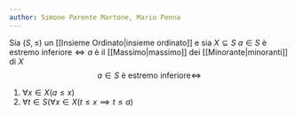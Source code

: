 ```yaml
---
author: Simone Parente Martone, Mario Penna
---
```


Sia $(S, \leq)$ un [[Insieme Ordinato|insieme ordinato]] e sia $X \subseteq S$
$a \in S \text{ è estremo inferiore} \iff a$ è il [[Massimo|massimo]] dei [[Minorante|minoranti]] di $X$
$$a \in S \text{ è estremo inferiore} \iff$$
1. $\forall x \in X (a \leq x)$
2. $\forall t \in S(\forall x \in X (t\leq x \implies t \leq a)$


